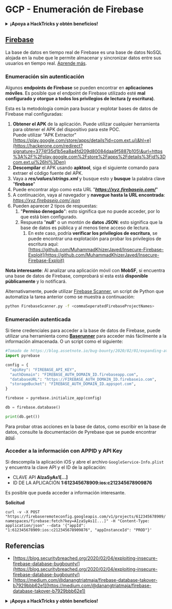 # GCP - Enumeración de Firebase

<details>

<summary><strong>¡Apoya a HackTricks y obtén beneficios!</strong></summary>

* Si quieres ver a tu **empresa anunciada en HackTricks** o si quieres acceder a la **última versión de PEASS o descargar HackTricks en PDF** ¡Consulta los [**PLANES DE SUSCRIPCIÓN**](https://github.com/sponsors/carlospolop)!
* Obtén el [**oficial PEASS & HackTricks swag**](https://peass.creator-spring.com)
* Descubre [**The PEASS Family**](https://opensea.io/collection/the-peass-family), nuestra colección de exclusivos [**NFTs**](https://opensea.io/collection/the-peass-family)
* **Únete al** 💬 [**grupo de Discord**](https://discord.gg/hRep4RUj7f) o al [**grupo de telegram**](https://t.me/peass) o **sígueme** en **Twitter** 🐦 [**@carlospolopm**](https://twitter.com/carlospolopm).
* **Comparte tus trucos de hacking enviando PR a los repositorios de** [**HackTricks**](https://github.com/carlospolop/hacktricks) y [**HackTricks Cloud**](https://github.com/carlospolop/hacktricks-cloud) github.

</details>

## [Firebase](https://cloud.google.com/sdk/gcloud/reference/firebase/)

La base de datos en tiempo real de Firebase es una base de datos NoSQL alojada en la nube que le permite almacenar y sincronizar datos entre sus usuarios en tiempo real. [Aprende más](https://firebase.google.com/products/realtime-database/).

### Enumeración sin autenticación

Algunos **endpoints de Firebase** se pueden encontrar en **aplicaciones móviles**. Es posible que el endpoint de Firebase utilizado esté **mal configurado y otorgue a todos los privilegios de lectura (y escritura)**.

Esta es la metodología común para buscar y explotar bases de datos de Firebase mal configuradas:

1. **Obtener el APK** de la aplicación. Puede utilizar cualquier herramienta para obtener el APK del dispositivo para este POC.\
   Puede utilizar "APK Extractor" [https://play.google.com/store/apps/details?id=com.ext.ui\&hl=e](https://hackerone.com/redirect?signature=3774f35d1b5ea8a4fd209d80084daa9f5887b105\&url=https%3A%2F%2Fplay.google.com%2Fstore%2Fapps%2Fdetails%3Fid%3Dcom.ext.ui%26hl%3Den)
2. **Descompilar** el APK usando **apktool**, siga el siguiente comando para extraer el código fuente del APK.
3. Vaya a _**res/values/strings.xml**_ y busque esto y **busque** la palabra clave "**firebase**"
4. Puede encontrar algo como esta URL "_**https://xyz.firebaseio.com/**_"
5. A continuación, vaya al navegador y **navegue hasta la URL encontrada**: _https://xyz.firebaseio.com/.json_
6. Pueden aparecer 2 tipos de respuestas:
   1. "**Permiso denegado**": esto significa que no puede acceder, por lo que está bien configurado.
   2. Respuesta "**null**" o un montón de **datos JSON**: esto significa que la base de datos es pública y al menos tiene acceso de lectura.
      1. En este caso, podría **verificar los privilegios de escritura**, se puede encontrar una explotación para probar los privilegios de escritura aquí: [https://github.com/MuhammadKhizerJaved/Insecure-Firebase-Exploit](https://github.com/MuhammadKhizerJaved/Insecure-Firebase-Exploit)

**Nota interesante**: Al analizar una aplicación móvil con **MobSF**, si encuentra una base de datos de Firebase, comprobará si esta está **disponible públicamente** y lo notificará.

Alternativamente, puede utilizar [Firebase Scanner](https://github.com/shivsahni/FireBaseScanner), un script de Python que automatiza la tarea anterior como se muestra a continuación:

```bash
python FirebaseScanner.py -f <commaSeperatedFirebaseProjectNames>
```

### Enumeración autenticada

Si tiene credenciales para acceder a la base de datos de Firebase, puede utilizar una herramienta como [**Baserunner**](https://github.com/iosiro/baserunner) para acceder más fácilmente a la información almacenada. O un script como el siguiente:

```python
#Tomado de https://blog.assetnote.io/bug-bounty/2020/02/01/expanding-attack-surface-react-native/
import pyrebase

config = {
  "apiKey": "FIREBASE_API_KEY",
  "authDomain": "FIREBASE_AUTH_DOMAIN_ID.firebaseapp.com",
  "databaseURL": "https://FIREBASE_AUTH_DOMAIN_ID.firebaseio.com",
  "storageBucket": "FIREBASE_AUTH_DOMAIN_ID.appspot.com",
}

firebase = pyrebase.initialize_app(config)

db = firebase.database()

print(db.get())
```

Para probar otras acciones en la base de datos, como escribir en la base de datos, consulte la documentación de Pyrebase que se puede encontrar [aquí](https://github.com/thisbejim/Pyrebase).

### Acceder a la información con APPID y API Key <a href="#access-info-with-appid-and-api-key" id="access-info-with-appid-and-api-key"></a>

Si descompila la aplicación iOS y abre el archivo `GoogleService-Info.plist` y encuentra la clave API y el ID de la aplicación:

* CLAVE API **AIzaSyAs1\[...]**
* ID DE LA APLICACIÓN **1:612345678909:ios:c212345678909876**

Es posible que pueda acceder a información interesante.

**Solicitud**

`curl -v -X POST "https://firebaseremoteconfig.googleapis.com/v1/projects/612345678909/namespaces/firebase:fetch?key=AIzaSyAs1[...]" -H "Content-Type: application/json" --data '{"appId": "1:612345678909:ios:c212345678909876", "appInstanceId": "PROD"}'`

## Referencias <a href="#references" id="references"></a>

* ​[https://blog.securitybreached.org/2020/02/04/exploiting-insecure-firebase-database-bugbounty/](https://blog.securitybreached.org/2020/02/04/exploiting-insecure-firebase-database-bugbounty/)​
* ​[https://medium.com/@danangtriatmaja/firebase-database-takover-b7929bbb62e1](https://medium.com/@danangtriatmaja/firebase-database-takover-b7929bbb62e1)​

<details>

<summary><strong>¡Apoya a HackTricks y obtén beneficios!</strong></summary>

* Si quieres ver a tu **empresa anunciada en HackTricks** o si quieres acceder a la **última versión de PEASS o descargar HackTricks en PDF** ¡Consulta los [**PLANES DE SUSCRIPCIÓN**](https://github.com/sponsors/carlospolop)!
* Obtén el [**oficial PEASS & HackTricks swag**](https://peass.creator-spring.com)
* Descubre [**The PEASS Family**](https://opensea.io/collection/the-peass-family), nuestra colección de exclusivos [**NFTs**](https://opensea.io/collection/the-peass-family)
* **Únete al** 💬 [**grupo de Discord**](https://discord.gg/hRep4RUj7f) o al [**grupo de telegram**](https://t.me/peass) o **sígueme** en **Twitter** 🐦 [**@carlospolopm**](https://twitter.com/carlospolopm).
* **Comparte tus trucos de hacking enviando PR a los repositorios de** [**HackTricks**](https://github.com/carlospolop/hacktricks) y [**HackTricks Cloud**](https://github.com/carlospolop/hacktricks-cloud) github.

</details>